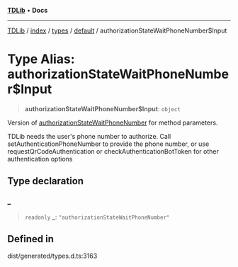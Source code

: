 [**TDLib**](../../../../../../README.md) • **Docs**

***

[TDLib](../../../../../../modules.md) / [index](../../../../../README.md) / [types](../../../README.md) / [default](../README.md) / authorizationStateWaitPhoneNumber$Input

# Type Alias: authorizationStateWaitPhoneNumber$Input

> **authorizationStateWaitPhoneNumber$Input**: `object`

Version of [authorizationStateWaitPhoneNumber](authorizationStateWaitPhoneNumber.md) for method parameters.

TDLib needs the user's phone number to authorize. Call setAuthenticationPhoneNumber to provide the phone number, or use requestQrCodeAuthentication or checkAuthenticationBotToken for other authentication options

## Type declaration

### \_

> `readonly` **\_**: `"authorizationStateWaitPhoneNumber"`

## Defined in

dist/generated/types.d.ts:3163
